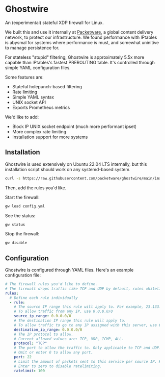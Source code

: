 # Ghostwire
An (experimental) stateful XDP firewall for Linux.

We built this and use it internally at [Packetware](https://packetware.net), a global content delivery network, to protect our infrastructure.
We found performance with IPtables is abysmal for systems where performance is must, and somewhat uninitive to manage persistence for.

For stateless "stupid" filtering, Ghostwire is approximately 5.5x more capable than IPtables's fastest PREROUTING table.
It's controlled through simple YAML configuration files.

Some features are:
- Stateful holepunch-based filtering
- Rate limiting
- Simple YAML syntax
- UNIX socket API
- Exports Prometheus metrics

We'd like to add:
- Block IP UNIX socket endpoint (much more performant ipset)
- More complex rate limiting
- Installation support for more systems

## Installation
Ghostwire is used extensively on Ubuntu 22.04 LTS internally, but this installation script should work on any systemd-based system.

```bash
curl -s https://raw.githubusercontent.com/packetware/ghostwire/main/install.sh | sudo bash
```

Then, add the rules you'd like.

Start the firewall:
```bash
gw load config.yml
```

See the status:
```bash
gw status
```

Stop the firewall:
```bash
gw disable
```

## Configuration
Ghostwire is configured through YAML files. Here's an example configuration file:

```yaml
# The firewall rules you'd like to define.
# The firewall drops traffic like TCP and UDP by default, rules whitelist traffic
rules:
  # Define each rule individually
  - rule:
    # The source IP range this rule will apply to. For example, 23.133.104.69/32, or 23.133.104.0/24.
    # To allow traffic from any IP, use 0.0.0.0/0
    source_ip_range: 0.0.0.0/0
    # The destination IP range this rule will apply to.
    # To allow traffic to go to any IP assigned with this server, use 0.0.0.0/0.
    destination_ip_range: 0.0.0.0/0
    # The IP protocol to allow.
    # Current allowed values are: TCP, UDP, ICMP, ALL.
    protocol: "TCP"
    # The port to allow the traffic to. Only applicable to TCP and UDP.
    # Omit or enter 0 to allow any port.
    port: 22
    # Limit the amount of packets sent to this service per source IP. Runs over 1 minute.
    # Enter to zero to disable ratelimiting.
    ratelimit: 100
```
